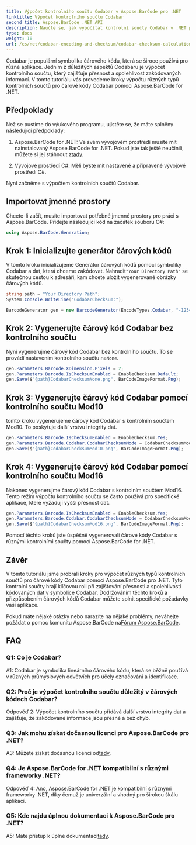 ```yaml
---
title: Výpočet kontrolního součtu Codabar v Aspose.BarCode pro .NET
linktitle: Výpočet kontrolního součtu Codabar
second_title: Aspose.BarCode .NET API
description: Naučte se, jak vypočítat kontrolní součty Codabar v .NET pomocí Aspose.BarCode. Vylepšete přesnost dat v čárových kódech Codabar. Získejte pokyny krok za krokem.
type: docs
weight: 10
url: /cs/net/codabar-encoding-and-checksum/codabar-checksum-calculation/
---
```

Codabar je populární symbolika čárového kódu, která se široce používá pro různé aplikace. Jedním z důležitých aspektů Codabaru je výpočet kontrolního součtu, který zajišťuje přesnost a spolehlivost zakódovaných informací. V tomto tutoriálu vás provedeme kroky výpočtu různých typů kontrolních součtů pro čárové kódy Codabar pomocí Aspose.BarCode for .NET.

## Předpoklady

Než se pustíme do výukového programu, ujistěte se, že máte splněny následující předpoklady:

1. Aspose.BarCode for .NET: Ve svém vývojovém prostředí musíte mít nainstalovaný Aspose.BarCode for .NET. Pokud jste tak ještě neučinili, můžete si jej stáhnout z[tady](https://releases.aspose.com/barcode/net/).

2. Vývojové prostředí C#: Měli byste mít nastavené a připravené vývojové prostředí C#.

Nyní začněme s výpočtem kontrolních součtů Codabar.

## Importovat jmenné prostory

Chcete-li začít, musíte importovat potřebné jmenné prostory pro práci s Aspose.BarCode. Přidejte následující kód na začátek souboru C#:

```csharp
using Aspose.BarCode.Generation;
```

## Krok 1: Inicializujte generátor čárových kódů

 V tomto kroku inicializujeme Generátor čárových kódů pomocí symboliky Codabar a dat, která chceme zakódovat. Nahradit`"Your Directory Path"` se skutečnou cestou k adresáři, kam chcete uložit vygenerované obrázky čárových kódů.

```csharp
string path = "Your Directory Path";
System.Console.WriteLine("CodabarChecksum:");

BarcodeGenerator gen = new BarcodeGenerator(EncodeTypes.Codabar, "-12345-");
```

## Krok 2: Vygenerujte čárový kód Codabar bez kontrolního součtu

 Nyní vygenerujme čárový kód Codabar bez kontrolního součtu. To se provádí nastavením kontrolního součtu na`None`.

```csharp
gen.Parameters.Barcode.XDimension.Pixels = 2;
gen.Parameters.Barcode.IsChecksumEnabled = EnableChecksum.Default;
gen.Save($"{path}CodabarChecksumNone.png", BarCodeImageFormat.Png);
```

## Krok 3: Vygenerujte čárový kód Codabar pomocí kontrolního součtu Mod10

tomto kroku vygenerujeme čárový kód Codabar s kontrolním součtem Mod10. To poskytuje další vrstvu integrity dat. 

```csharp
gen.Parameters.Barcode.IsChecksumEnabled = EnableChecksum.Yes;
gen.Parameters.Barcode.Codabar.CodabarChecksumMode = CodabarChecksumMode.Mod10;
gen.Save($"{path}CodabarChecksumMod10.png", BarCodeImageFormat.Png);
```

## Krok 4: Vygenerujte čárový kód Codabar pomocí kontrolního součtu Mod16

Nakonec vygenerujme čárový kód Codabar s kontrolním součtem Mod16. Tento režim výpočtu kontrolního součtu se často používá pro specifické aplikace, které vyžadují vyšší přesnost dat.

```csharp
gen.Parameters.Barcode.IsChecksumEnabled = EnableChecksum.Yes;
gen.Parameters.Barcode.Codabar.CodabarChecksumMode = CodabarChecksumMode.Mod16;
gen.Save($"{path}CodabarChecksumMod16.png", BarCodeImageFormat.Png);
```

Pomocí těchto kroků jste úspěšně vygenerovali čárové kódy Codabar s různými kontrolními součty pomocí Aspose.BarCode for .NET.

## Závěr

V tomto tutoriálu jsme probrali kroky pro výpočet různých typů kontrolních součtů pro čárové kódy Codabar pomocí Aspose.BarCode pro .NET. Tyto kontrolní součty hrají klíčovou roli při zajišťování přesnosti a spolehlivosti kódovaných dat v symbolice Codabar. Dodržováním těchto kroků a přizpůsobením čárových kódů Codabar můžete splnit specifické požadavky vaší aplikace.

 Pokud máte nějaké otázky nebo narazíte na nějaké problémy, neváhejte požádat o pomoc komunitu Aspose.BarCode na[Fórum Aspose.BarCode](https://forum.aspose.com/c/barcode/13).

## FAQ

### Q1: Co je Codabar?

A1: Codabar je symbolika lineárního čárového kódu, která se běžně používá v různých průmyslových odvětvích pro účely označování a identifikace.

### Q2: Proč je výpočet kontrolního součtu důležitý v čárových kódech Codabar?

Odpověď 2: Výpočet kontrolního součtu přidává další vrstvu integrity dat a zajišťuje, že zakódované informace jsou přesné a bez chyb.

### Q3: Jak mohu získat dočasnou licenci pro Aspose.BarCode pro .NET?

 A3: Můžete získat dočasnou licenci od[tady](https://purchase.aspose.com/temporary-license/).

### Q4: Je Aspose.BarCode for .NET kompatibilní s různými frameworky .NET?

Odpověď 4: Ano, Aspose.BarCode for .NET je kompatibilní s různými frameworky .NET, díky čemuž je univerzální a vhodný pro širokou škálu aplikací.

### Q5: Kde najdu úplnou dokumentaci k Aspose.BarCode pro .NET?

 A5: Máte přístup k úplné dokumentaci[tady](https://reference.aspose.com/barcode/net/).